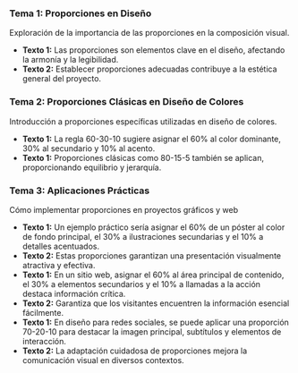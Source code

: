### Tema 1: Proporciones en Diseño
Exploración de la importancia de las proporciones en la composición visual.
- **Texto 1:** Las proporciones son elementos clave en el diseño, afectando la armonía y la legibilidad.
- **Texto 2:** Establecer proporciones adecuadas contribuye a la estética general del proyecto.

### Tema 2: Proporciones Clásicas en Diseño de Colores
Introducción a proporciones específicas utilizadas en diseño de colores.
- **Texto 1:** La regla 60-30-10 sugiere asignar el 60% al color dominante, 30% al secundario y 10% al acento.
- **Texto 1:** Proporciones clásicas como 80-15-5 también se aplican, proporcionando equilibrio y jerarquía.

### Tema 3: Aplicaciones Prácticas
Cómo implementar proporciones en proyectos gráficos y web
- **Texto 1:** Un ejemplo práctico sería asignar el 60% de un póster al color de fondo principal, el 30% a ilustraciones secundarias y el 10% a detalles acentuados.
- **Texto 2:** Estas proporciones garantizan una presentación visualmente atractiva y efectiva.
- **Texto 1:** En un sitio web, asignar el 60% al área principal de contenido, el 30% a elementos secundarios y el 10% a llamadas a la acción destaca información crítica.
- **Texto 2:** Garantiza que los visitantes encuentren la información esencial fácilmente.
- **Texto 1:** En diseño para redes sociales, se puede aplicar una proporción 70-20-10 para destacar la imagen principal, subtítulos y elementos de interacción.
- **Texto 2:** La adaptación cuidadosa de proporciones mejora la comunicación visual en diversos contextos.